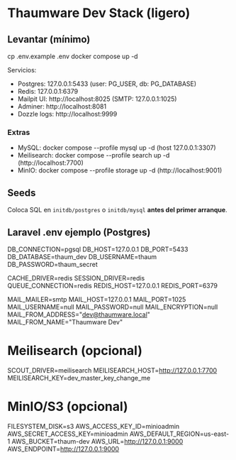 # Thaumware Dev Stack (ligero)

## Levantar (mínimo)

cp .env.example .env
docker compose up -d

Servicios:

- Postgres: 127.0.0.1:5433 (user: PG_USER, db: PG_DATABASE)
- Redis: 127.0.0.1:6379
- Mailpit UI: http://localhost:8025 (SMTP: 127.0.0.1:1025)
- Adminer: http://localhost:8081
- Dozzle logs: http://localhost:9999

### Extras

- MySQL: docker compose --profile mysql up -d (host 127.0.0.1:3307)
- Meilisearch: docker compose --profile search up -d (http://localhost:7700)
- MinIO: docker compose --profile storage up -d (http://localhost:9001)

## Seeds

Coloca SQL en `initdb/postgres` o `initdb/mysql` **antes del primer arranque**.

## Laravel .env ejemplo (Postgres)

DB_CONNECTION=pgsql
DB_HOST=127.0.0.1
DB_PORT=5433
DB_DATABASE=thaum_dev
DB_USERNAME=thaum
DB_PASSWORD=thaum_secret

CACHE_DRIVER=redis
SESSION_DRIVER=redis
QUEUE_CONNECTION=redis
REDIS_HOST=127.0.0.1
REDIS_PORT=6379

MAIL_MAILER=smtp
MAIL_HOST=127.0.0.1
MAIL_PORT=1025
MAIL_USERNAME=null
MAIL_PASSWORD=null
MAIL_ENCRYPTION=null
MAIL_FROM_ADDRESS="dev@thaumware.local"
MAIL_FROM_NAME="Thaumware Dev"

# Meilisearch (opcional)

SCOUT_DRIVER=meilisearch
MEILISEARCH_HOST=http://127.0.0.1:7700
MEILISEARCH_KEY=dev_master_key_change_me

# MinIO/S3 (opcional)

FILESYSTEM_DISK=s3
AWS_ACCESS_KEY_ID=minioadmin
AWS_SECRET_ACCESS_KEY=minioadmin
AWS_DEFAULT_REGION=us-east-1
AWS_BUCKET=thaum-dev
AWS_URL=http://127.0.0.1:9000
AWS_ENDPOINT=http://127.0.0.1:9000
